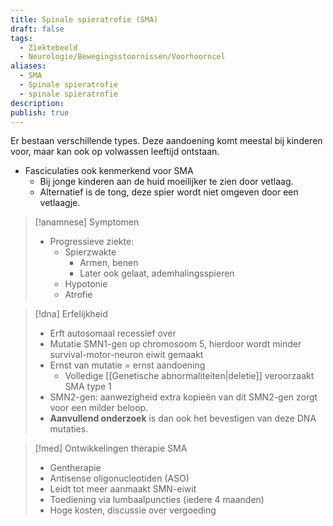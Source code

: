 ```yaml
---
title: Spinale spieratrofie (SMA)
draft: false
tags:
  - Ziektebeeld
  - Neurologie/Bewegingsstoornissen/Voorhoorncel
aliases:
  - SMA
  - Spinale spieratrofie
  - spinale spieratrofie
description: 
publish: true
---
```


Er bestaan verschillende types. Deze aandoening komt meestal bij kinderen voor, maar kan ook op volwassen leeftijd ontstaan.
- Fasciculaties ook kenmerkend voor SMA
    - Bij jonge kinderen aan de huid moeilijker te zien door vetlaag.
    - Alternatief is de tong, deze spier wordt niet omgeven door een vetlaagje.


> [!anamnese] Symptomen
> - Progressieve ziekte: 
> 	- Spierzwakte
> 	    - Armen, benen
> 	    - Later ook gelaat, ademhalingsspieren
> 	- Hypotonie
> 	- Atrofie


> [!dna] Erfelijkheid
> - Erft autosomaal recessief over
> - Mutatie SMN1-gen op chromosoom 5, hierdoor wordt minder survival-motor-neuron eiwit gemaakt
> - Ernst van mutatie = ernst aandoening
>     - Volledige [[Genetische abnormaliteiten|deletie]] veroorzaakt SMA type 1
> - SMN2-gen: aanwezigheid extra kopieën van dit SMN2-gen zorgt voor een milder beloop.
> - **Aanvullend onderzoek** is dan ook het bevestigen van deze DNA mutaties.


> [!med] Ontwikkelingen therapie SMA
> 
> - Gentherapie
> - Antisense oligonucleotiden (ASO)
> - Leidt tot meer aanmaakt SMN-eiwit
> - Toediening via lumbaalpuncties (iedere 4 maanden)
> - Hoge kosten, discussie over vergoeding
